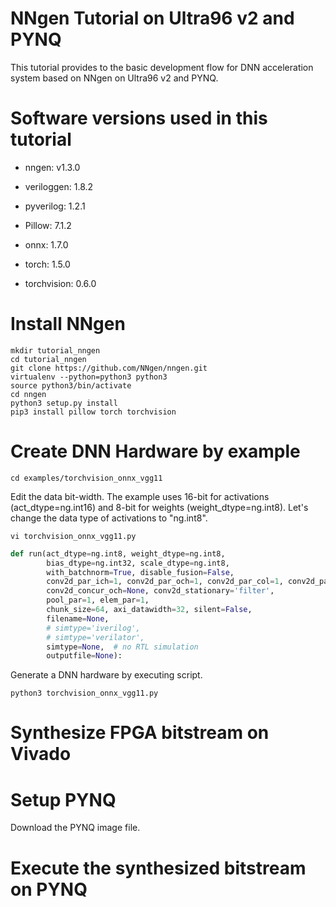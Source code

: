 
NNgen Tutorial on Ultra96 v2 and PYNQ
========================================

This tutorial provides to the basic development flow for DNN acceleration system based on NNgen on Ultra96 v2 and PYNQ.


Software versions used in this tutorial
========================================

- nngen: v1.3.0
- veriloggen: 1.8.2
- pyverilog: 1.2.1

- Pillow: 7.1.2
- onnx: 1.7.0
- torch: 1.5.0
- torchvision: 0.6.0


Install NNgen
========================================

```
mkdir tutorial_nngen
cd tutorial_nngen
git clone https://github.com/NNgen/nngen.git
virtualenv --python=python3 python3
source python3/bin/activate
cd nngen
python3 setup.py install
pip3 install pillow torch torchvision
```


Create DNN Hardware by example
========================================

```
cd examples/torchvision_onnx_vgg11
```

Edit the data bit-width.
The example uses 16-bit for activations (act_dtype=ng.int16) and 8-bit for weights (weight_dtype=ng.int8).
Let's change the data type of activations to "ng.int8".

```
vi torchvision_onnx_vgg11.py
```

```python
def run(act_dtype=ng.int8, weight_dtype=ng.int8,
        bias_dtype=ng.int32, scale_dtype=ng.int8,
        with_batchnorm=True, disable_fusion=False,
        conv2d_par_ich=1, conv2d_par_och=1, conv2d_par_col=1, conv2d_par_row=1,
        conv2d_concur_och=None, conv2d_stationary='filter',
        pool_par=1, elem_par=1,
        chunk_size=64, axi_datawidth=32, silent=False,
        filename=None,
        # simtype='iverilog',
        # simtype='verilator',
        simtype=None,  # no RTL simulation
        outputfile=None):
```

Generate a DNN hardware by executing script.

```
python3 torchvision_onnx_vgg11.py
```


Synthesize FPGA bitstream on Vivado
========================================


Setup PYNQ
========================================

Download the PYNQ image file.


Execute the synthesized bitstream on PYNQ
========================================


